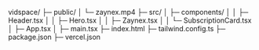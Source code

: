 vidspace/
├─ public/
│  └─ zaynex.mp4
├─ src/
│  ├─ components/
│  │  ├─ Header.tsx
│  │  ├─ Hero.tsx
│  │  ├─ Zaynex.tsx
│  │  └─ SubscriptionCard.tsx
│  ├─ App.tsx
│  ├─ main.tsx
├─ index.html
├─ tailwind.config.ts
├─ package.json
├─ vercel.json
